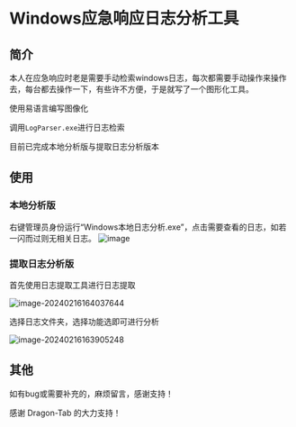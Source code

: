 # Windows应急响应日志分析工具

## 简介

本人在应急响应时老是需要手动检索windows日志，每次都需要手动操作来操作去，每台都去操作一下，有些许不方便，于是就写了一个图形化工具。

使用易语言编写图像化

调用`LogParser.exe`进行日志检索

目前已完成本地分析版与提取日志分析版本

## 使用

### 本地分析版

右键管理员身份运行“Windows本地日志分析.exe”，点击需要查看的日志，如若一闪而过则无相关日志。
![image](https://github.com/spaceman-911/WindowsLocalLogAnalysis/assets/59279289/3cef14d0-0eae-415e-bca0-79afe20b52c2)

### 提取日志分析版

首先使用日志提取工具进行日志提取

![image-20240216164037644](https://md-img-1300568413.cos.ap-guangzhou.myqcloud.com/img/image-20240216164037644.png)

选择日志文件夹，选择功能选即可进行分析

![image-20240216163905248](https://md-img-1300568413.cos.ap-guangzhou.myqcloud.com/img/image-20240216163905248.png)






## 其他

如有bug或需要补充的，麻烦留言，感谢支持！

感谢 Dragon-Tab 的大力支持！
